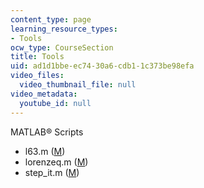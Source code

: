 ```yaml
---
content_type: page
learning_resource_types:
- Tools
ocw_type: CourseSection
title: Tools
uid: ad1d1bbe-ec74-30a6-cdb1-1c373be98efa
video_files:
  video_thumbnail_file: null
video_metadata:
  youtube_id: null
---
```


MATLAB® Scripts

*   l63.m ([M](/courses/earth-atmospheric-and-planetary-sciences/12-800-fluid-dynamics-of-the-atmosphere-and-ocean-fall-2004/tools/l63.m))
*   lorenzeq.m ([M](/courses/earth-atmospheric-and-planetary-sciences/12-800-fluid-dynamics-of-the-atmosphere-and-ocean-fall-2004/tools/lorenzeq.m))
*   step\_it.m ([M](/courses/earth-atmospheric-and-planetary-sciences/12-800-fluid-dynamics-of-the-atmosphere-and-ocean-fall-2004/tools/step_it.m))